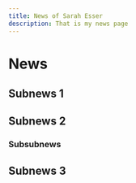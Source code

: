 ```yaml
---
title: News of Sarah Esser
description: That is my news page
---
```

# News

## Subnews 1

## Subnews 2

### Subsubnews

## Subnews 3
